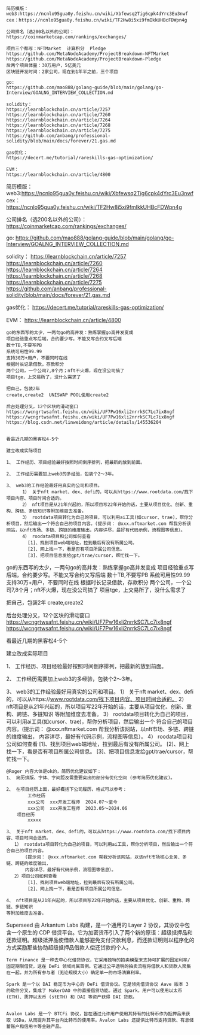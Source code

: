     简历模版：
    web3:https://ncnlo95gua0y.feishu.cn/wiki/Xbfewsq2Tig6cpk4dYrc3Eu3nwf
    cex：https://ncnlo95gua0y.feishu.cn/wiki/TF2Hw8i5xi9fmIkkUHBcFDWpn4g
    
    公司排名（选200名以外的公司）：
    https://coinmarketcap.com/rankings/exchanges/
	
	项目三个都写：NFTMarket  计算积分  Pledge 
	https://github.com/MetaNodeAcademy/ProjectBreakdown-NFTMarket
	https://github.com/MetaNodeAcademy/ProjectBreakdown-Pledge
	后两个项目体量：30万用户，5亿美元
	区块链开发时间：2家公司，现在到1年半之前，三个项目
    
    go:
    https://github.com/mao888/golang-guide/blob/main/golang/go-Interview/GOALNG_INTERVIEW_COLLECTION.md
    
    solidity： 
    https://learnblockchain.cn/article/7257
    https://learnblockchain.cn/article/7260
    https://learnblockchain.cn/article/7264
    https://learnblockchain.cn/article/7268
    https://learnblockchain.cn/article/7275
    https://github.com/anbang/professional-solidity/blob/main/docs/forever/21.gas.md
    
    gas优化：
    https://decert.me/tutorial/rareskills-gas-optimization/
    
    EVM：
    https://learnblockchain.cn/article/4800


















    
简历模版：
web3:https://ncnlo95gua0y.feishu.cn/wiki/Xbfewsq2Tig6cpk4dYrc3Eu3nwf
cex：https://ncnlo95gua0y.feishu.cn/wiki/TF2Hw8i5xi9fmIkkUHBcFDWpn4g

公司排名（选200名以外的公司）：
https://coinmarketcap.com/rankings/exchanges/

go:
https://github.com/mao888/golang-guide/blob/main/golang/go-Interview/GOALNG_INTERVIEW_COLLECTION.md

solidity： 
https://learnblockchain.cn/article/7257
https://learnblockchain.cn/article/7260
https://learnblockchain.cn/article/7264
https://learnblockchain.cn/article/7268
https://learnblockchain.cn/article/7275
https://github.com/anbang/professional-solidity/blob/main/docs/forever/21.gas.md

gas优化：
https://decert.me/tutorial/rareskills-gas-optimization/

EVM：
https://learnblockchain.cn/article/4800


    go的东西写的太少，一两句go的高并发：熟练掌握go高并发变成
    项目经验重点写后端，合约要少写。不能又写合约又写后端
    数十TB,不要写PB
    系统可用性99.99
    支持30万+用户，不要同时在线
    根据时长记录借款，存款积分
    两个公司，一个公司7,8个月；nft不火爆，现在没公司搞了
    项目tge，上交易所了，没什么需求了
    
    把自己，包装2年
    create,create2  UNISWAP POOL使用create2
    
    后台处理分叉，12个区块的滑动窗口
    https://wcngrtwsafnt.feishu.cn/wiki/UF7Pw16xli2nrrkSC7Lc7ix8ngf
    https://wcngrtwsafnt.feishu.cn/wiki/UF7Pw16xli2nrrkSC7Lc7ix8ngf
	https://blog.csdn.net/linweidong/article/details/145536204
    
    
    看最近几期的黑客松4-5个
    
    建立改成实际项目
    
    1、 工作经历、项目经验最好按照时间倒序排列，把最新的放到前面。
    
    2、 工作经历需要加上web3的多经验，包装个2～3年。
    
    3、 web3的工作经验最好用真实的公司和项目。
          1） 关于nft market、dex、defi的，可以从https://www.rootdata.com/找下项目内容、项目时间合适的。
          2） nft项目是从21年兴起的，所以项目写22年开始的话，主要从项目优化、创新、重构、跨链、多链知识等附加维度去准备。
          3） rootdata项目转化为自己的项目，可以利用ai工具(如cursor、trae)，帮你分析项目，然后输出一个符合自己的项目内容。(提示词： @xxx.nftmarket.com 帮我分析该网站，以nft市场、多链、跨链的维度输出，内容详尽，最好有代码示例，流程图等信息）。
          4） roodata项目和公司如何查看
            [1]、找到项目web端地址，拉到最后有没有所属公司。
            [2]、网上找一下，看是否有项目所属公司信息。
            [3]、把项目信息发给gpt/trae/cursor，帮忙找一下。

go的东西写的太少，一两句go的高并发：熟练掌握go高并发变成
项目经验重点写后端，合约要少写。不能又写合约又写后端
数十TB,不要写PB
系统可用性99.99
支持30万+用户，不要同时在线
根据时长记录借款，存款积分
两个公司，一个公司7,8个月；nft不火爆，现在没公司搞了
项目tge，上交易所了，没什么需求了

把自己，包装2年
create,create2

后台处理分叉，12个区块的滑动窗口
https://wcngrtwsafnt.feishu.cn/wiki/UF7Pw16xli2nrrkSC7Lc7ix8ngf
https://wcngrtwsafnt.feishu.cn/wiki/UF7Pw16xli2nrrkSC7Lc7ix8ngf


看最近几期的黑客松4-5个

建立改成实际项目

1、 工作经历、项目经验最好按照时间倒序排列，把最新的放到前面。

2、 工作经历需要加上web3的多经验，包装个2～3年。

3、 web3的工作经验最好用真实的公司和项目。
      1） 关于nft market、dex、defi的，可以从https://www.rootdata.com/找下项目内容、项目时间合适的。
      2） nft项目是从21年兴起的，所以项目写22年开始的话，主要从项目优化、创新、重构、跨链、多链知识
	  等附加维度去准备。
      3） rootdata项目转化为自己的项目，可以利用ai工具(如cursor、trae)，帮你分析项目，然后输出一个
	  符合自己的项目内容。(提示词： @xxx.nftmarket.com 帮我分析该网站，以nft市场、多链、跨链的维度输出，
	  内容详尽，最好有代码示例，流程图等信息）。
      4） roodata项目和公司如何查看
        [1]、找到项目web端地址，拉到最后有没有所属公司。
        [2]、网上找一下，看是否有项目所属公司信息。
        [3]、把项目信息发给gpt/trae/cursor，帮忙找一下。


    @Roger 内容大体是ok的，简历优化建议如下：
    1、 简历排版、字体、字间距及需重要突出的部分有优化空间 (参考简历优化建议)。
    
    2、 在项目经历上面，最好概括下公司履历，格式可以参考：
            工作经历 
    		xxx公司  xxx开发工程师  2024.07～至今
    		xxx公司  xxx开发工程师  2023.05～2024.06
    	项目经历
    		xxxxx
    
    3、 关于nft market、dex、defi的，可以从https://www.rootdata.com/找下项目内容、项目时间合适的。
       1） rootdata项目转化为自己的项目，可以利用ai工具，帮你分析项目，然后输出一个符合自己的项目内容。
           (提示词： @xxx.nftmarket.com 帮我分析该网站，以该nft市场核心业务、多链、跨链的维度输出，
    	   内容详尽，最好有代码示例，流程图等信息）。
       2）项目公司如何查看
            [1]、找到项目web端地址，拉到最后有没有所属公司。
            [2]、网上找一下，看是否有项目所属公司信息。
    
    4、 nft项目是从21年兴起的，所以项目写22年开始的话，主要从项目优化、创新、重构、跨链、多链知识
    等附加维度去准备。



Superseed 由 Arkantum Labs 构建，是一个通用的 Layer 2 协议，其协议中包含一个原生的 CDP 借贷平台。它为加密货币引入了两个新的原语：超级抵押品和还款证明。超级抵押品使借款人能够避免支付贷款利息，而还款证明则以程序化的方式奖励那些协助超级抵押品借款人偿还贷款的个人。
    
    
    Term Finance 是一种去中心化借贷协议，它采用独特的拍卖模型来支持可扩展的固定利率/固定期限借贷，这在 DeFi 领域尚属首例。它通过公平透明的拍卖流程将借款人和贷款人聚集在一起，并为所有参与者（无论规模大小）确定单一的市场清算利率。
    
    Spark 是一个以 DAI 稳定币为中心的 DeFi 借贷协议。它是领先借贷协议 Aave 版本 3 的软件分叉，集成了 MakerDAO 中的直接借贷功能。通过 Spark，用户可以使用以太币 (ETH)、质押以太币 (stETH) 和 DAI 等资产获得 DAI 贷款。
    
    
    Avalon Labs 是一个 BTCFi 协议，旨在通过允许用户使用其持有的比特币作为抵押品来获取 USDa，从而提升其平台内比特币的使用率。Avalon Labs 还提供比特币支持贷款、有息储蓄账户和信用卡等金融产品。
